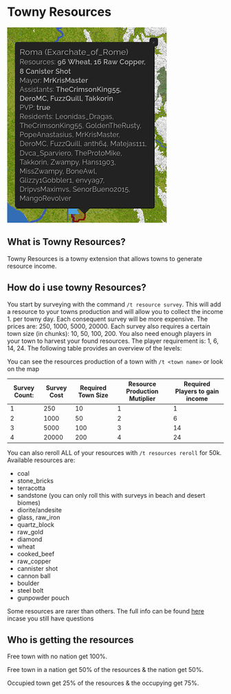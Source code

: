 # Towny Resources

![map](../assets/towny_resources.png)

## What is Towny Resources?

Towny Resources is a towny extension that allows towns to generate
resource income.

## How do i use towny Resources?

You start by surveying with the command `/t resource survey`. This will add a resource to your towns
production and will allow you to collect the income 1. per towny day.
Each consequent survey will be more expensive.
The prices are: 250, 1000, 5000, 20000. Each survey also requires a certain town size (in chunks): 10, 50, 100, 200.
You also need enough players in your town to harvest your found resources. The player requirement is: 1, 6, 14, 24.
The following table provides an overview of the levels:

You can see the resources production of a town with `/t <town name>` or look on the map

| Survey Count: | Survey Cost | Required Town Size | Resource Production Mutiplier | Required Players to gain income |
| ------------- | ----------- | ------------------ | ----------------------------- | ------------------------------- |
| 1             | 250         | 10                 | 1                             | 1                               |
| 2             | 1000        | 50                 | 2                             | 6                               |
| 3             | 5000        | 100                | 3                             | 14                              |
| 4             | 20000       | 200                | 4                             | 24                              |

You can also reroll ALL of your resources with `/t resources reroll` for 50k.
Available resources are:

- coal
- stone_bricks
- terracotta
- sandstone (you can only roll this with surveys in beach and desert biomes)
- diorite/andesite
- glass, raw_iron
- quartz_block
- raw_gold
- diamond
- wheat
- cooked_beef
- raw_copper
- cannister shot
- cannon ball
- boulder
- steel bolt
- gunpowder pouch

Some resources are rarer than others.
The full info can be found [here](https://github.com/TownyAdvanced/TownyResources) incase you still have questions

## Who is getting the resources

Free town with no nation get 100%.

Free town in a nation get 50% of the resources & the nation get 50%.

Occupied town get 25% of the resources & the occupying get 75%.
